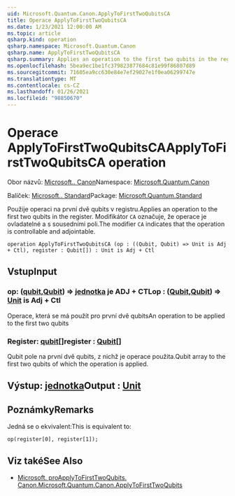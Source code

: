 ```yaml
---
uid: Microsoft.Quantum.Canon.ApplyToFirstTwoQubitsCA
title: Operace ApplyToFirstTwoQubitsCA
ms.date: 1/23/2021 12:00:00 AM
ms.topic: article
qsharp.kind: operation
qsharp.namespace: Microsoft.Quantum.Canon
qsharp.name: ApplyToFirstTwoQubitsCA
qsharp.summary: Applies an operation to the first two qubits in the register. The modifier `CA` indicates that the operation is controllable and adjointable.
ms.openlocfilehash: 5bea9ec1be1fc379823877684c81e99f86807d89
ms.sourcegitcommit: 71605ea9cc630e84e7ef29027e1f0ea06299747e
ms.translationtype: MT
ms.contentlocale: cs-CZ
ms.lasthandoff: 01/26/2021
ms.locfileid: "98850670"
---
```

# <a name="applytofirsttwoqubitsca-operation"></a><span data-ttu-id="131eb-102">Operace ApplyToFirstTwoQubitsCA</span><span class="sxs-lookup"><span data-stu-id="131eb-102">ApplyToFirstTwoQubitsCA operation</span></span>

<span data-ttu-id="131eb-103">Obor názvů: [Microsoft.. Canon](xref:Microsoft.Quantum.Canon)</span><span class="sxs-lookup"><span data-stu-id="131eb-103">Namespace: [Microsoft.Quantum.Canon](xref:Microsoft.Quantum.Canon)</span></span>

<span data-ttu-id="131eb-104">Balíček: [Microsoft.. Standard](https://nuget.org/packages/Microsoft.Quantum.Standard)</span><span class="sxs-lookup"><span data-stu-id="131eb-104">Package: [Microsoft.Quantum.Standard](https://nuget.org/packages/Microsoft.Quantum.Standard)</span></span>


<span data-ttu-id="131eb-105">Použije operaci na první dvě qubits v registru.</span><span class="sxs-lookup"><span data-stu-id="131eb-105">Applies an operation to the first two qubits in the register.</span></span>
<span data-ttu-id="131eb-106">Modifikátor `CA` označuje, že operace je ovladatelné a s sousedními poli.</span><span class="sxs-lookup"><span data-stu-id="131eb-106">The modifier `CA` indicates that the operation is controllable and adjointable.</span></span>

```qsharp
operation ApplyToFirstTwoQubitsCA (op : ((Qubit, Qubit) => Unit is Adj + Ctl), register : Qubit[]) : Unit is Adj + Ctl
```


## <a name="input"></a><span data-ttu-id="131eb-107">Vstup</span><span class="sxs-lookup"><span data-stu-id="131eb-107">Input</span></span>

### <a name="op--qubitqubit--unit--is-adj--ctl"></a><span data-ttu-id="131eb-108">op: ([qubit](xref:microsoft.quantum.lang-ref.qubit),[Qubit](xref:microsoft.quantum.lang-ref.qubit)) => [jednotka](xref:microsoft.quantum.lang-ref.unit)  je ADJ + CTL</span><span class="sxs-lookup"><span data-stu-id="131eb-108">op : ([Qubit](xref:microsoft.quantum.lang-ref.qubit),[Qubit](xref:microsoft.quantum.lang-ref.qubit)) => [Unit](xref:microsoft.quantum.lang-ref.unit)  is Adj + Ctl</span></span>

<span data-ttu-id="131eb-109">Operace, která se má použít pro první dvě qubits</span><span class="sxs-lookup"><span data-stu-id="131eb-109">An operation to be applied to the first two qubits</span></span>


### <a name="register--qubit"></a><span data-ttu-id="131eb-110">Register: [qubit](xref:microsoft.quantum.lang-ref.qubit)[]</span><span class="sxs-lookup"><span data-stu-id="131eb-110">register : [Qubit](xref:microsoft.quantum.lang-ref.qubit)[]</span></span>

<span data-ttu-id="131eb-111">Qubit pole na první dvě qubits, z nichž je operace použita.</span><span class="sxs-lookup"><span data-stu-id="131eb-111">Qubit array to the first two qubits of which the operation is applied.</span></span>



## <a name="output--unit"></a><span data-ttu-id="131eb-112">Výstup: [jednotka](xref:microsoft.quantum.lang-ref.unit)</span><span class="sxs-lookup"><span data-stu-id="131eb-112">Output : [Unit](xref:microsoft.quantum.lang-ref.unit)</span></span>



## <a name="remarks"></a><span data-ttu-id="131eb-113">Poznámky</span><span class="sxs-lookup"><span data-stu-id="131eb-113">Remarks</span></span>

<span data-ttu-id="131eb-114">Jedná se o ekvivalent:</span><span class="sxs-lookup"><span data-stu-id="131eb-114">This is equivalent to:</span></span>

```qsharp
op(register[0], register[1]);
```

## <a name="see-also"></a><span data-ttu-id="131eb-115">Viz také</span><span class="sxs-lookup"><span data-stu-id="131eb-115">See Also</span></span>

- [<span data-ttu-id="131eb-116">Microsoft. proApplyToFirstTwoQubits. Canon.</span><span class="sxs-lookup"><span data-stu-id="131eb-116">Microsoft.Quantum.Canon.ApplyToFirstTwoQubits</span></span>](xref:Microsoft.Quantum.Canon.ApplyToFirstTwoQubits)
